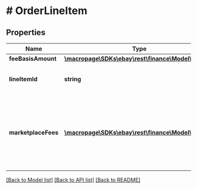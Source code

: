 # # OrderLineItem

## Properties

Name | Type | Description | Notes
------------ | ------------- | ------------- | -------------
**feeBasisAmount** | [**\macropage\SDKs\ebay\rest\finance\Model\Amount**](Amount.md) |  | [optional] 
**lineItemId** | **string** | The unique identifier of an order line item. | [optional] 
**marketplaceFees** | [**\macropage\SDKs\ebay\rest\finance\Model\Fee[]**](Fee.md) | An array of all fees accrued for the order line item and deducted from a seller payout. | [optional] 

[[Back to Model list]](../../README.md#documentation-for-models) [[Back to API list]](../../README.md#documentation-for-api-endpoints) [[Back to README]](../../README.md)


